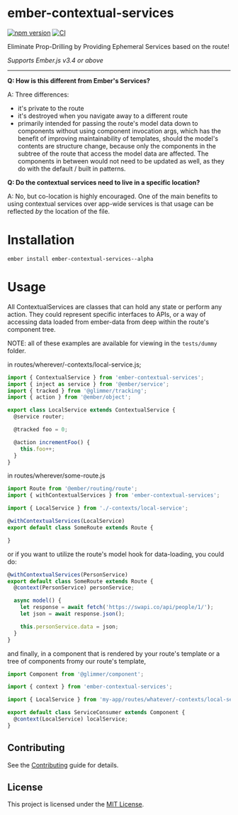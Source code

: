 # ember-contextual-services

[![npm version](https://badge.fury.io/js/ember-contextual-services.svg)](https://badge.fury.io/js/ember-contextual-services)
[![CI](https://github.com/NullVoxPopuli/ember-contextual-services/actions/workflows/tests.yml/badge.svg?branch=master&event=push)](https://github.com/NullVoxPopuli/ember-contextual-services/actions/workflows/tests.yml)

Eliminate Prop-Drilling by Providing Ephemeral Services based on the route!

_Supports Ember.js v3.4 or above_

--------------------------------------------------

**Q: How is this different from Ember's Services?**

A: Three differences:
 - it's private to the route
 - it's destroyed when you navigate away to a different route
 - primarily intended for passing the route's model data down to components without using component invocation args, which has the benefit of improving maintainability of templates, should the model's contents are structure change, because only the components in the subtree of the route that access the model data are affected. The components in between would not need to be updated as well, as they do with the default / built in patterns.

**Q: Do the contextual services need to live in a specific location?**

A: No, but co-location is highly encouraged. One of the main benefits to using contextual services over app-wide services is that usage can be reflected _by_ the location of the file.


# Installation

```
ember install ember-contextual-services--alpha
```

# Usage

All ContextualServices are classes that can hold any state or perform any action. They could represent specific interfaces to APIs, or a way of accessing data loaded from ember-data from deep within the route's component tree.

NOTE: all of these examples are available for viewing in the `tests/dummy` folder.

in routes/wherever/-contexts/local-service.js;
```ts
import { ContextualService } from 'ember-contextual-services';
import { inject as service } from '@ember/service';
import { tracked } from '@glimmer/tracking';
import { action } from '@ember/object';

export class LocalService extends ContextualService {
  @service router;

  @tracked foo = 0;

  @action incrementFoo() {
    this.foo++;
  }
}
```

in routes/wherever/some-route.js

```ts
import Route from '@ember/routing/route';
import { withContextualServices } from 'ember-contextual-services';

import { LocalService } from './-contexts/local-service';

@withContextualServices(LocalService)
export default class SomeRoute extends Route {

}
```
or if you want to utilize the route's model hook for data-loading, you could do:
```ts
@withContextualServices(PersonService)
export default class SomeRoute extends Route {
  @context(PersonService) personService;

  async model() {
    let response = await fetch('https://swapi.co/api/people/1/');
    let json = await response.json();

    this.personService.data = json;
  }
}
```


and finally, in a component that is rendered by your route's template or a tree of components fromy our route's template,

```ts
import Component from '@glimmer/component';

import { context } from 'ember-contextual-services';

import { LocalService } from 'my-app/routes/whatever/-contexts/local-service';

export default class ServiceConsumer extends Component {
  @context(LocalService) localService;
}

```


Contributing
------------------------------------------------------------------------------

See the [Contributing](CONTRIBUTING.md) guide for details.


License
------------------------------------------------------------------------------

This project is licensed under the [MIT License](LICENSE.md).
